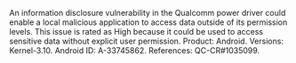An information disclosure vulnerability in the Qualcomm power driver could enable a local malicious application to access data outside of its permission levels. This issue is rated as High because it could be used to access sensitive data without explicit user permission. Product: Android. Versions: Kernel-3.10. Android ID: A-33745862. References: QC-CR#1035099.